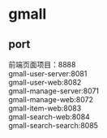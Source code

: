# gmall
## port
前端页面项目：8888<br/>
gmall-user-server:8081<br/>
gmall-user-web:8082<br/>
gmall-manage-server:8071<br/>
gmall-manage-web:8072<br/>
gmall-item-web:8083<br/>
gmall-search-web:8084<br/>
gmall-search-search:8085<br/>
